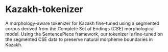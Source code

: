 # Kazakh-tokenizer
A morphology-aware tokenizer for Kazakh fine-tuned using a segmented corpus derived from the Complete Set of Endings (CSE) morphological model. Using the SentencePiece framework, our tokenizer is fine-tuned on the segmented CSE data to preserve natural morpheme boundaries in Kazakh.
